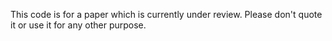 This code is for a paper which is currently under review. 
Please don't quote it or use it for any other purpose.
